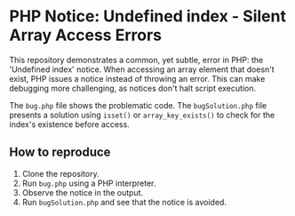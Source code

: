 # PHP Notice: Undefined index - Silent Array Access Errors

This repository demonstrates a common, yet subtle, error in PHP: the 'Undefined index' notice.  When accessing an array element that doesn't exist, PHP issues a notice instead of throwing an error.  This can make debugging more challenging, as notices don't halt script execution.

The `bug.php` file shows the problematic code. The `bugSolution.php` file presents a solution using `isset()` or `array_key_exists()` to check for the index's existence before access.

## How to reproduce

1. Clone the repository.
2. Run `bug.php` using a PHP interpreter.
3. Observe the notice in the output.
4. Run `bugSolution.php` and see that the notice is avoided.